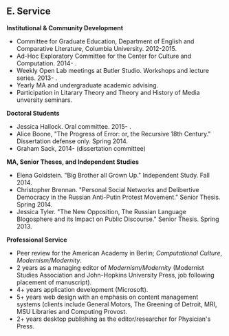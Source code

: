 
## E. Service

**Institutional & Community Development**  

- Committee for Graduate Education, Department of English and Comparative Literature, Columbia University. 2012-2015.
- Ad-Hoc Exploratory Committee for the Center for Culture and Computation. 2014- .
- Weekly Open Lab meetings at Butler Studio. Workshops and lecture series.
2013- .
- Yearly MA and undergraduate academic advising.
- Participation in Litarary Theory and Theory and History of Media unversity
seminars.

**Doctoral Students**  

- Jessica Hallock. Oral committee. 2015- .
- Alice Boone, "The Progress of Error: or, the Recursive 18th Century." Dissertation defense only. Spring 2014.
- Graham Sack, 2014- (dissertation committee)

**MA, Senior Theses, and Independent Studies**  

- Elena Goldstein. "Big Brother all Grown Up." Independent Study. Fall 2014.
- Christopher Brennan. "Personal Social Networks and Delibertive Democracy in
the Russian Anti-Putin Protest Movement." Senior Thesis. Spring 2014.
- Jessica Tyler. "The New Opposition, The Russian Language Blogosphere and its
Impact on Public Discourse." Senior Thesis. Spring 2013.

**Professional Service**  

- Peer review for the American Academy in Berlin; *Computational Culture*, *Modernism/Modernity*.
- 2 years as a managing editor of *Modernism/Modernity* (Modernist Studies Association and John-Hopkins University Press, job following placement of manuscript).
- 4+ years application development (Microsoft).
- 5+ years web design with an emphasis on content management systems (clients include General Motors, The Greening of Detroit, MRI, MSU Libraries and Computing Provost.
- 2+ years desktop publishing as the editor/researcher for Physician's Press.

